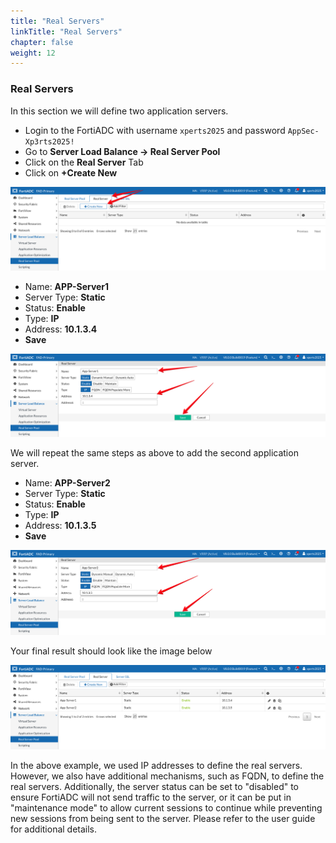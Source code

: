 ```yaml
---
title: "Real Servers"
linkTitle: "Real Servers"
chapter: false
weight: 12
---
```


### **Real Servers**

In this section we will define two application servers. 
- Login to the FortiADC with username ```xperts2025``` and password ```AppSec-Xp3rts2025!```
- Go to **Server Load Balance → Real Server Pool**
- Click on the **Real Server** Tab 
- Click on **+Create New**

![](fad-real-server.png)

- Name: **APP-Server1**
- Server Type: **Static**
- Status: **Enable**
- Type: **IP**
- Address: **10.1.3.4**
- **Save**

![](fad-appserver1.png)

We will repeat the same steps as above to add the second application server. 

- Name: **APP-Server2**
- Server Type: **Static**
- Status: **Enable**
- Type: **IP**
- Address: **10.1.3.5**
- **Save**

![](fad-appserver2.png)

Your final result should look like the image below 

![](fad-real-servers.png)

In the above example, we used IP addresses to define the real servers. However, we also have additional mechanisms, such as FQDN, to define the real servers. Additionally, the server status can be set to "disabled" to ensure FortiADC will not send traffic to the server, or it can be put in "maintenance mode" to allow current sessions to continue while preventing new sessions from being sent to the server. Please refer to the user guide for additional details.